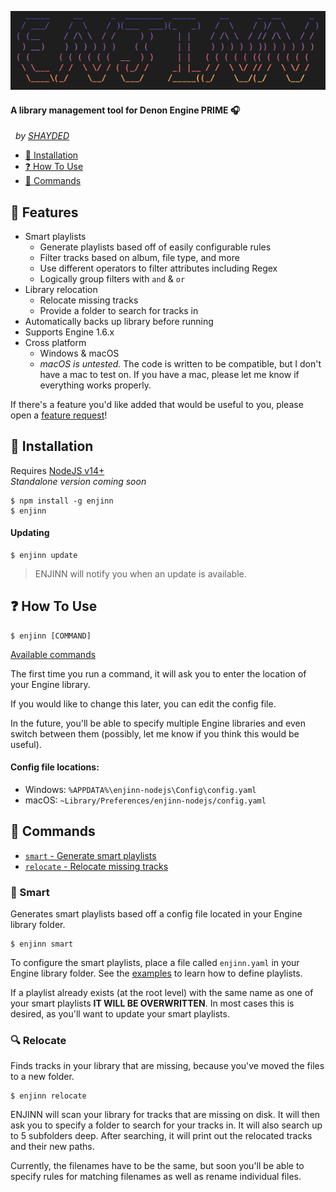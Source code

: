 ![Enjinn](img/enjinn.png)

#### A library management tool for Denon Engine PRIME 🎧

&nbsp;&nbsp;_by [SHAYDED](http://shayded.com)_

- [🚀 Installation](#-installation)
- [❓ How To Use](#-how-to-use)
- [🔨 Commands](#-commands)

## 🌟 Features

- Smart playlists
  - Generate playlists based off of easily configurable rules
  - Filter tracks based on album, file type, and more
  - Use different operators to filter attributes including Regex
  - Logically group filters with `and` & `or`
- Library relocation
  - Relocate missing tracks
  - Provide a folder to search for tracks in
- Automatically backs up library before running
- Supports Engine 1.6.x
- Cross platform
  - Windows & macOS
  - _macOS is untested._ The code is written to be compatible, but I don't have a mac to test on. If you have a mac, please let me know if everything works properly.

If there's a feature you'd like added that would be useful to you, please open a [feature request](https://github.com/rshea0/enjinn/issues/new/choose)!

## 🚀 Installation

Requires [NodeJS v14+](https://nodejs.org/en/)  
_Standalone version coming soon_

```
$ npm install -g enjinn
$ enjinn
```

#### Updating

```
$ enjinn update
```

> ENJINN will notify you when an update is available.

## ❓ How To Use

```
$ enjinn [COMMAND]
```

[Available commands](#-commands)

The first time you run a command, it will ask you to enter the location of your Engine library.

If you would like to change this later, you can edit the config file.

In the future, you'll be able to specify multiple Engine libraries and even switch between them (possibly, let me know if you think this would be useful).

#### Config file locations:

- Windows: `%APPDATA%\enjinn-nodejs\Config\config.yaml`
- macOS: `~Library/Preferences/enjinn-nodejs/config.yaml`

## 🔨 Commands

- [`smart` - Generate smart playlists](#smart)
- [`relocate` - Relocate missing tracks](#relocate)

### 🧠 Smart

Generates smart playlists based off a config file located in your Engine library folder.

```
$ enjinn smart
```

To configure the smart playlists, place a file called `enjinn.yaml` in your Engine library folder. See the [examples](examples/enjinn.example.yaml) to learn how to define playlists.

If a playlist already exists (at the root level) with the same name as one of your smart playlists **IT WILL BE OVERWRITTEN**. In most cases this is desired, as you'll want to update your smart playlists.

### 🔍 Relocate

Finds tracks in your library that are missing, because you've moved the files to a new folder.

```
$ enjinn relocate
```

ENJINN will scan your library for tracks that are missing on disk. It will then ask you to specify a folder to search for your tracks in. It will also search up to 5 subfolders deep. After searching, it will print out the relocated tracks and their new paths.

Currently, the filenames have to be the same, but soon you'll be able to specify rules for matching filenames as well as rename individual files.
